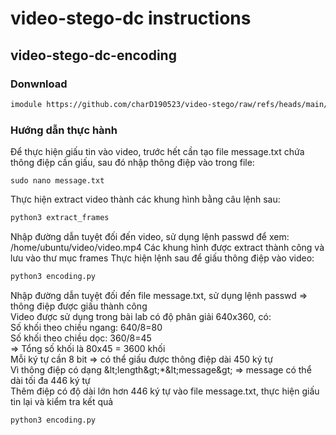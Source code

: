 # video-stego-dc instructions
## video-stego-dc-encoding
### Donwnload
```bash
imodule https://github.com/charD190523/video-stego/raw/refs/heads/main/video-stego-dc-encoding.tar
```
### Hướng dẫn thực hành
Để thực hiện giấu tin vào video, trước hết cần tạo file message.txt chứa thông điệp cần giấu, sau đó nhập thông điệp vào trong file:
```
sudo nano message.txt
```
Thực hiện extract video thành các khung hình bằng câu lệnh sau:
```ruby
python3 extract_frames
```
Nhập đường dẫn tuyệt đối đến video, sử dụng lệnh passwd để xem: /home/ubuntu/video/video.mp4
Các khung hình được extract thành công và lưu vào thư mục frames
Thực hiện lệnh sau để giấu thông điệp vào video:
```python
python3 encoding.py
```

Nhập đường dẫn tuyệt đối đến file message.txt, sử dụng lệnh passwd => thông điệp được giấu thành công <br>
Video được sử dụng trong bài lab có độ phân giải 640x360, có: <br>
Số khối theo chiều ngang: 640/8=80 <br>
Số khối theo chiều dọc: 360/8=45 <br>
=> Tổng số khối là 80x45 = 3600 khối <br>
Mỗi ký tự cần 8 bit => có thể giấu được thông điệp dài 450 ký tự <br>
Vì thông điệp có dạng \&lt;length\&gt;*\&lt;message\&gt; => message có thể dài tối đa 446 ký tự <br>
Thêm điệp có độ dài lớn hơn 446 ký tự vào file message.txt, thực hiện giấu tin lại và kiểm tra kết quả <br>

```python
python3 encoding.py
```
